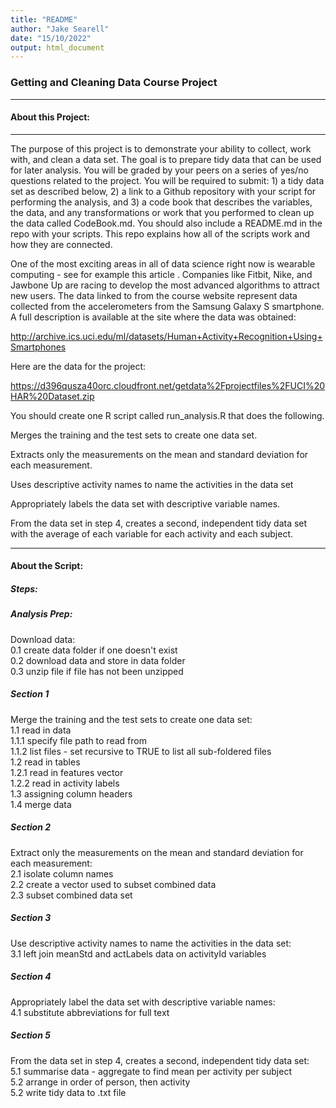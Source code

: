 ```yaml
---
title: "README"
author: "Jake Searell"
date: "15/10/2022"
output: html_document
---
```


### Getting and Cleaning Data Course Project
***
#### About this Project:
***
The purpose of this project is to demonstrate your ability to collect, work with, and clean a data set. The goal is to prepare tidy data that can be used for later analysis. You will be graded by your peers on a series of yes/no questions related to the project. You will be required to submit: 1) a tidy data set as described below, 2) a link to a Github repository with your script for performing the analysis, and 3) a code book that describes the variables, the data, and any transformations or work that you performed to clean up the data called CodeBook.md. You should also include a README.md in the repo with your scripts. This repo explains how all of the scripts work and how they are connected.

One of the most exciting areas in all of data science right now is wearable computing - see for example this article . Companies like Fitbit, Nike, and Jawbone Up are racing to develop the most advanced algorithms to attract new users. The data linked to from the course website represent data collected from the accelerometers from the Samsung Galaxy S smartphone. A full description is available at the site where the data was obtained:

http://archive.ics.uci.edu/ml/datasets/Human+Activity+Recognition+Using+Smartphones 

Here are the data for the project:

 https://d396qusza40orc.cloudfront.net/getdata%2Fprojectfiles%2FUCI%20HAR%20Dataset.zip  

You should create one R script called run_analysis.R that does the following. 

Merges the training and the test sets to create one data set.

Extracts only the measurements on the mean and standard deviation for each measurement. 

Uses descriptive activity names to name the activities in the data set

Appropriately labels the data set with descriptive variable names. 

From the data set in step 4, creates a second, independent tidy data set with the average of each variable for each activity and each subject.

***

#### About the Script:
##### Steps: 

##### Analysis Prep:
Download data:  
0.1 create data folder if one doesn't exist  
0.2 download data and store in data folder  
0.3 unzip file if file has not been unzipped  

##### Section 1
Merge the training and the test sets to create one data set:  
1.1 read in data  
1.1.1 specify file path to read from  
1.1.2 list files - set recursive to TRUE to list all sub-foldered files  
1.2 read in tables  
1.2.1 read in features vector  
1.2.2 read in activity labels  
1.3 assigning column headers  
1.4 merge data  

##### Section 2
Extract only the measurements on the mean and standard deviation for each measurement:  
2.1 isolate column names  
2.2 create a vector used to subset combined data  
2.3 subset combined data set  

##### Section 3
Use descriptive activity names to name the activities in the data set:  
3.1 left join meanStd and actLabels data on activityId variables  

##### Section 4 
Appropriately label the data set with descriptive variable names:  
4.1 substitute abbreviations for full text  

##### Section 5
From the data set in step 4, creates a second, independent tidy data set:  
5.1 summarise data - aggregate to find mean per activity per subject  
5.2 arrange in order of person, then activity  
5.2 write tidy data to .txt file  

